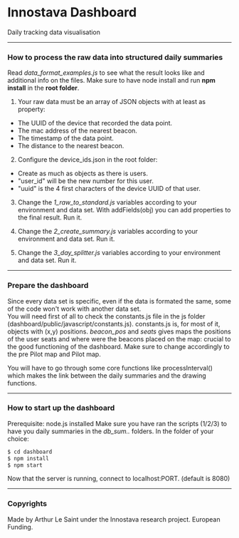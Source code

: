 # Innostava Dashboard
Daily tracking data visualisation

---
### How to process the raw data into structured daily summaries
Read *data_format_examples.js* to see what the result looks like and additional info on the files.
Make sure to have node install and run **npm install** in the **root folder**.

1) Your raw data must be an array of JSON objects with at least as property:

 - The UUID of the device that recorded the data point.
 - The mac address of the nearest beacon.
 - The timestamp of the data point.
 - The distance to the nearest beacon.
 
2) Configure the device_ids.json in the root folder:
	
- Create as much as objects as there is users.
- "user_id" will be the new number for this user.
- "uuid" is the 4 first characters of the device UUID of that user.

3) Change the *1_raw_to_standard.js* variables according to your environment and data set. With addFields(obj) you can add properties to the final result.
   Run it.

4) Change the *2_create_summary.js* variables according to your environment and data set.
   Run it.

5) Change the *3_day_splitter.js* variables according to your environment and data set.
   Run it.

---
### Prepare the dashboard
Since every data set is specific, even if the data is formated the same, some of the code won't work with another data set.<br>
You will need first of all to check the constants.js file in the js folder (dashboard/public/javascript/constants.js). constants.js is, for most of it, objects with (x,y) positions. *beacon_pos* and *seats* gives maps the positions of the user seats and where were the beacons placed on the map: crucial to the good functioning of the dashboard. Make sure to change accordingly to the pre Pilot map and Pilot map.

You will have to go through some core functions like processInterval() which makes the link between the daily summaries and the drawing functions.

---
### How to start up the dashboard

Prerequisite: node.js installed
Make sure you have ran the scripts (1/2/3) to have you daily summaries in the *db_sum..* folders.
In the folder of your choice:<br/>
```bash
$ cd dashboard
$ npm install
$ npm start
```
Now that the server is running, connect to localhost:PORT. (default is 8080)

---
### Copyrights
Made by Arthur Le Saint under the Innostava research project. European Funding.